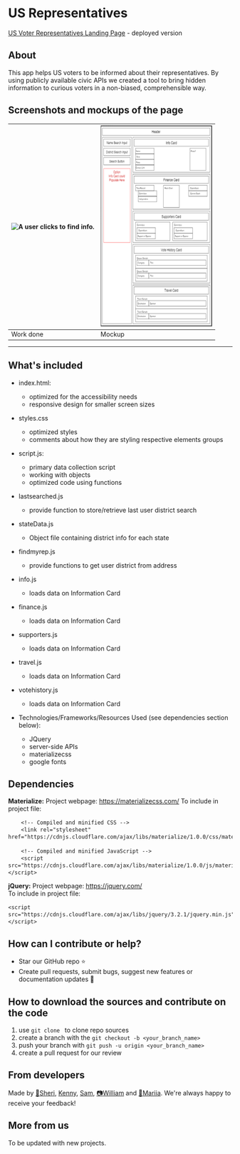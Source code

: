 # US Representatives

[US Voter Representatives Landing Page](https://maryvpie.github.io/us-voter-representatives/) - deployed version

## About

 This app helps US voters to be informed about their representatives. By using publicly available civic APIs we created a tool to bring hidden information to curious voters in a non-biased, comprehensible way.


## Screenshots and mockups of the page

|![A user clicks to find info.](./assets/images/representat.gif)| <img src="assets/images/mock_up_500w.png" width="250" height="450" alt="Mockup"/> |
| --- | --- |
|  Work done | Mockup |

---

## What's included

- index.html:
    - optimized for the accessibility needs
    - responsive design for smaller screen sizes

- styles.css
  - optimized styles
  - comments about how they are styling respective elements groups
  
- script.js:
  - primary data collection script
  - working with objects
  - optimized code using functions

- lastsearched.js
  - provide function to store/retrieve last user district search

- stateData.js
  - Object file containing district info for each state

- findmyrep.js
  - provide functions to get user district from address

- info.js
  - loads data on Information Card

- finance.js
  - loads data on Information Card

- supporters.js
  - loads data on Information Card

- travel.js
  - loads data on Information Card

- votehistory.js
  - loads data on Information Card

- Technologies/Frameworks/Resources Used (see dependencies section below):
  - JQuery
  - server-side APIs
  - materializecss
  - google fonts
  

## Dependencies 
**Materialize:** 
Project webpage: https://materializecss.com/ 
To include in project file:
```
    <!-- Compiled and minified CSS -->
    <link rel="stylesheet" href="https://cdnjs.cloudflare.com/ajax/libs/materialize/1.0.0/css/materialize.min.css">

    <!-- Compiled and minified JavaScript -->
    <script src="https://cdnjs.cloudflare.com/ajax/libs/materialize/1.0.0/js/materialize.min.js"></script>
```

**jQuery:** 
Project webpage: https://jquery.com/  
To include in project file:  
```
<script src="https://cdnjs.cloudflare.com/ajax/libs/jquery/3.2.1/jquery.min.js"></script>
```


## How can I contribute or help?
- Star our GitHub repo :star:
- Create pull requests, submit bugs, suggest new features or documentation updates :wrench:


## How to download the sources and contribute on the code
1. use ```git clone ``` to clone repo sources
2. create a branch with the ```git checkout -b <your_branch_name>```
3. push your branch with ```git push -u origin <your_branch_name>``` 
4. create a pull request for our review

## From developers
Made by [:milky_way:Sheri](https://github.com/grudgecat), [Kenny](https://github.com/knyngun), [Sam](https://github.com/syadII), [:camera:William](https://github.com/WilliamCrownover) and [:crab:Mariia](https://github.com/MaryVPie).
We're always happy to receive your feedback!

## More from us
To be updated with new projects.

